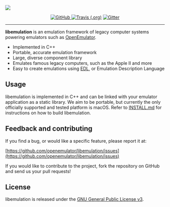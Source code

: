 ![](.github/readme.png)

<p align="center">
  <a href="https://raw.githubusercontent.com/openemulator/libemulation/master/COPYING"><img alt="GitHub" src="https://img.shields.io/github/license/openemulator/libemulation.svg?label=License&style=for-the-badge"> </a> <a href="https://travis-ci.org/openemulator/libemulation"><img alt="Travis (.org)" src="https://img.shields.io/travis/openemulator/libemulation.svg?label=CI&logo=travis&logoColor=white&style=for-the-badge"></a> <a href="https://gitter.im/openemulator/community"><img alt="Gitter" src="https://img.shields.io/gitter/room/openemulator/community.svg?color=blue&logo=gitter&style=for-the-badge"></a>
</p>

---

**libemulation** is an emulation framework of legacy computer systems powering emulators such as [OpenEmulator](https://github.com/openemulator/openemulator).

  * Implemented in C++
  * Portable, accurate emulation framework
  * Large, diverse component library
  * Emulates famous legacy computers, such as the Apple II and more
  * Easy to create emulations using [EDL](doc/The%20libemulation%20Book.txt), or Emulation Description Language

## Usage
libemulation is implemented in C++ and can be linked with your emulator application as a static library. We aim to be portable, but currently the only officially supported and tested platform is macOS. Refer to [INSTALL.md](INSTALL.md) for instructions on how to build libemulation.

## Feedback and contributing
If you find a bug, or would like a specific feature, please report it at:

[https://github.com/openemulator/libemulation/issues](https://github.com/openemulator/libemulation/issues)

If you would like to contribute to the project, fork the repository on GitHub and send us your pull requests!

## License
libemulation is released under the [GNU General Public License v3](COPYING).
